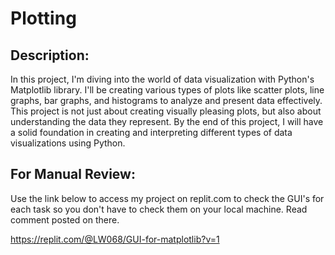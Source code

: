 # Plotting

## Description:

In this project, I'm diving into the world of data visualization with Python's Matplotlib library. I'll be creating various types of plots like scatter plots, line graphs, bar graphs, and histograms to analyze and present data effectively. This project is not just about creating visually pleasing plots, but also about understanding the data they represent. By the end of this project, I will have a solid foundation in creating and interpreting different types of data visualizations using Python.

## For Manual Review:

Use the link below to access my project on replit.com to check the GUI's for each task so you don't have to check them on your local machine. Read comment posted on there.

https://replit.com/@LW068/GUI-for-matplotlib?v=1
